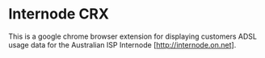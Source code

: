 Internode CRX
==============

This is a google chrome browser extension for displaying customers ADSL usage data 
for the Australian ISP Internode [http://internode.on.net].

 